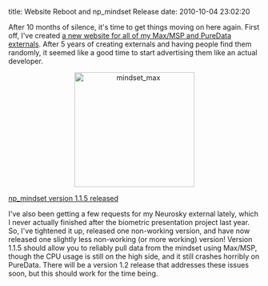 title: Website Reboot and np_mindset Release
date: 2010-10-04 23:02:20


After 10 months of silence, it's time to get things moving on here
again. First off, I've created
[a new website for all of my Max/MSP and PureData externals][1]. After
5 years of creating externals and having people find them randomly, it
seemed like a good time to start advertising them like an actual
developer.

<CENTER><a href='http://www.flickr.com/photos/qdot76367/5046327338/' title='mindset_max by qdot76367, on Flickr'><img src='http://farm5.static.flickr.com/4125/5046327338_4d60e7201c_m.jpg' width='240' height='229' alt='mindset_max' /></a></CENTER>

[np_mindset version 1.1.5 released][2]

I've also been getting a few requests for my Neurosky external lately,
which I never actually finished after the biometric presentation
project last year. So, I've tightened it up, released one non-working
version, and have now released one slightly less non-working (or more
working) version! Version 1.1.5 should allow you to reliably pull data
from the mindset using Max/MSP, though the CPU usage is still on the
high side, and it still crashes horribly on PureData. There will be a
version 1.2 release that addresses these issues soon, but this should
work for the time being.

[1]: http://www.nonpolynomial.com/externals
[2]: https://sourceforge.net/projects/np-externals/files/np_mindset/np_mindset%201.1.5/
